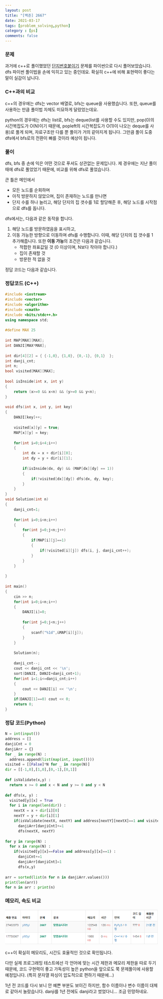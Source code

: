 ```yaml
---
layout: post
title: "[백준] 2667"
date: 2021-03-17
tags: [problem_solving,python]
category : [ps]
comments: false
---
```




### 문제

과거에 c++로 풀이했었던 [단지번호붙이기](https://www.acmicpc.net/problem/2667) 문제를 파이썬으로 다시 풀어보았습니다. dfs 파이썬 풀이법을 손에 익히고 있는 중인데요. 확실히 c++에 비해 표현력이 좋다는 말이 실감이 납니다. 

### C++과의 비교

c++의 경우에는 dfs는 vector 배열로, bfs는 queue을 사용했습니다. 또한, queue를 사용하는 만큼 풀이법 자체도 미묘하게 달랐었는데요.

python의 경우에는 dfs는 list로, bfs는 deque(list를 사용할 수도 있지만, pop(0)의 시간복잡도가 O(N)이기 때문에, popleft의 시간복잡도가 O(1)이 나오는 deque를 사용)로 풀게 되며, 자료구조만 다를 뿐 풀이가 거의 같아지게 됩니다. 그만큼 풀이 도중 dfs에서 bfs로의 전환이 빠를 것이라 예상이 됩니다.

### 풀이

dfs, bfs 중 손에 익은 어떤 것으로 푸셔도 상관없는 문제입니다. 제 경우에는 지난 풀이 때에 dfs로 풀었었기 때문에, 비교를 위해 dfs로 풀었습니다.

큰 틀은 메인에서

- 모든 노드를 순회하며
- 아직 방문하지 않았으며, 집이 존재하는 노드를 만나면
- 단지 수를 하나 늘리고, 해당 단지의 집 갯수를 1로 할당해준 후, 해당 노드를 시작점으로 dfs를 돕니다.

dfs에서는, 다음과 같은 동작을 합니다.

1. 해당 노드를 방문하였음을 표시하고,
2. 이동 가능한 방향으로 이동하며 dfs를 수행합니다. 이때, 해당 단지의 집 갯수를 1 추가해줍니다. 또한 **이동 가능**의 조건은 다음과 같습니다.
   - 적합한 좌표값일 것 (0 이상이며, N보다 작아야 합니다.)
   - 집이 존재할 것
   - 방문한 적 없을 것

정답 코드는 다음과 같습니다.

### 정답코드 (C++)

```c++
#include <iostream>
#include <vector>
#include <algorithm>
#include <cmath>
#include <bits/stdc++.h>
using namespace std;

#define MAX 25

int MAP[MAX][MAX];
int DANJI[MAX*MAX];

int dir[4][2] = { {-1,0}, {1,0}, {0,-1}, {0,1}  };
int danji_cnt;
int n;
bool visited[MAX][MAX];

bool isInside(int x, int y)
{
	return (x>=0 && x<n) && (y>=0 && y<n);
}

void dfs(int x, int y, int key)
{
	DANJI[key]++;

	visited[x][y] = true;
	MAP[x][y] = key;
	
	for(int i=0;i<4;i++)
	{
		int dx = x + dir[i][0];
		int dy = y + dir[i][1];

		if(isInside(dx, dy) && (MAP[dx][dy] == 1))
		{		
			if(!visited[dx][dy]) dfs(dx, dy, key);
		}
	}
}
void Solution(int n)
{
	danji_cnt=1;
	
	for(int i=0;i<n;i++)
	{
		for(int j=0;j<n;j++)
		{
			if(MAP[i][j]==1)
			{
				if(!visited[i][j]) dfs(i, j, danji_cnt++);
			}
		}
	}
	
}

int main()
{	
	cin >> n;
	for(int i=0;i<n;i++)
	{
		DANJI[i]=0;
	
		for(int j=0;j<n;j++)
		{
			scanf("%1d",&MAP[i][j]);
		}
	}
	
	Solution(n);
	
	danji_cnt--;
	cout << danji_cnt << '\n';
	sort(DANJI, DANJI+danji_cnt+1);
	for(int i=1;i<=danji_cnt;i++)
	{
		cout << DANJI[i] << '\n';
	}
	if(DANJI[1]==0) cout << 0;
	return 0;
}

```

### 정답 코드(Python)

```python
N = int(input())
address = []
danjiCnt = 0
danjiArr = {}
for _ in range(N) :
  address.append(list(map(int, input())))
visited = [[False]*N for _ in range(N)]
dir = [[-1,0],[1,0],[0,-1],[0,1]]

def isValidate(x,y) :
  return x >= 0 and x < N and y >= 0 and y < N

def dfs(x, y) :
  visited[y][x] = True
  for i in range(len(dir)) :
    nextX = x + dir[i][0]
    nextY = y + dir[i][1]
    if(isValidate(nextX, nextY) and address[nextY][nextX]==1 and visited[nextY][nextX]==False) :
      danjiArr[danjiCnt]+=1
      dfs(nextX, nextY)

for y in range(N) :
  for x in range(N) :
    if(visited[y][x]==False and address[y][x]==1) :
      danjiCnt+=1
      danjiArr[danjiCnt]=1
      dfs(x,y)

arr = sorted(list(n for n in danjiArr.values()))
print(len(arr))
for n in arr : print(n)
```

### 메모리, 속도 비교

![image-20210317232350074](image-20210317232350074.png)

c++이 확실히 메모리도, 시간도 효율적인 것으로 확인됩니다.

다만 실제 프로그래밍 테스트에선 각 언어에 맞는 시간 제한과 메모리 제한을 따로 두기 때문에, 코드 구현력이 좋고 가독성이 높은 python을 앞으로도 쭉 문제풀이에 사용할 예정입니다. (특히 문자열 파싱이 압도적으로 편하기 때문에...)

1년 전 코드를 다시 보니 안 예쁜 부분도 보이긴 하지만, 함수 이름이나 변수 이름이 대체로 같아서 놀랐습니다. danji를 1년 전에도 danji라고 썼었다니... 조금 민망하네요.

